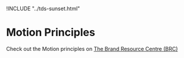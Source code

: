 !INCLUDE "../tds-sunset.html"

# Motion Principles

Check out the Motion principles on [The Brand Resource Centre (BRC)](https://www.telus.com/en/brand-resources/design/motion-principles)
